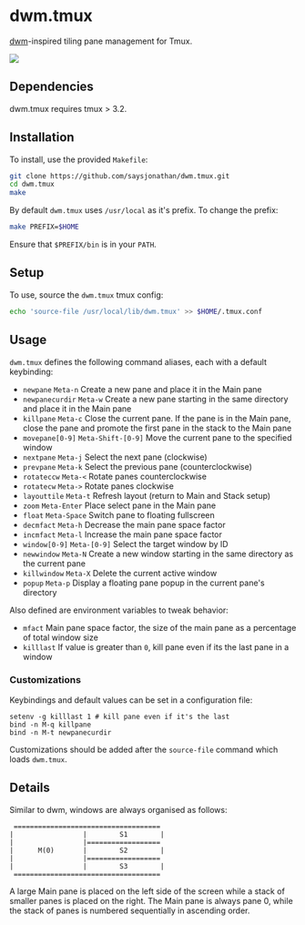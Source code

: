 dwm.tmux
===
[dwm](http://dwm.suckless.org/)-inspired tiling pane management for Tmux.

![](https://raw.githubusercontent.com/saysjonathan/dwm.tmux/master/screenshot.png)

## Dependencies
dwm.tmux requires tmux > 3.2.

## Installation
To install, use the provided `Makefile`:

```sh
git clone https://github.com/saysjonathan/dwm.tmux.git
cd dwm.tmux
make
```

By default `dwm.tmux` uses `/usr/local` as it's prefix. To change the prefix:

```sh
make PREFIX=$HOME
```

Ensure that `$PREFIX/bin` is in your `PATH`.

## Setup
To use, source the `dwm.tmux` tmux config:

```sh
echo 'source-file /usr/local/lib/dwm.tmux' >> $HOME/.tmux.conf
```

## Usage
`dwm.tmux` defines the following command aliases, each with a default keybinding:

- `newpane` `Meta-n` Create a new pane and place it in the Main pane
- `newpanecurdir` `Meta-w` Create a new pane starting in the same directory and place it in the Main pane
- `killpane` `Meta-c` Close the current pane. If the pane is in the Main pane, close the pane and promote the first pane in the stack to the Main pane
- `movepane[0-9]` `Meta-Shift-[0-9]` Move the current pane to the specified window
- `nextpane` `Meta-j` Select the next pane (clockwise)
- `prevpane` `Meta-k` Select the previous pane (counterclockwise)
- `rotateccw` `Meta-<` Rotate panes counterclockwise
- `rotatecw` `Meta->` Rotate panes clockwise
- `layouttile` `Meta-t` Refresh layout (return to Main and Stack setup)
- `zoom` `Meta-Enter` Place select pane in the Main pane
- `float` `Meta-Space` Switch pane to floating fullscreen
- `decmfact` `Meta-h` Decrease the main pane space factor
- `incmfact` `Meta-l` Increase the main pane space factor
- `window[0-9]` `Meta-[0-9]` Select the target window by ID
- `newwindow` `Meta-N` Create a new window starting in the same directory as the current pane
- `killwindow` `Meta-X` Delete the current active window
- `popup` `Meta-p` Display a floating pane popup in the current pane's directory

Also defined are environment variables to tweak behavior:

- `mfact` Main pane space factor, the size of the main pane as a percentage of total window size
- `killlast` If value is greater than `0`, kill pane even if its the last pane in a window

### Customizations
Keybindings and default values can be set in a configuration file:

```
setenv -g killlast 1 # kill pane even if it's the last
bind -n M-q killpane
bind -n M-t newpanecurdir
```

Customizations should be added after the `source-file` command which loads `dwm.tmux`.

## Details

Similar to dwm, windows are always organised as follows:

```
 ====================================
|                 |        S1        | 
|                 |==================
|      M(0)       |        S2        | 
|                 |==================
|                 |        S3        | 
 ====================================
```

A large Main pane is placed on the left side of the screen while a stack of smaller panes is placed on the right. The Main pane is always pane 0,  while the stack of panes is numbered sequentially in ascending order.
